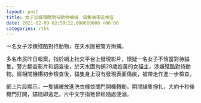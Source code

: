 ```yaml
---
layout: post
title: 女子涉嫌殘酷對待動物被捕　貓隻被帶走檢查
date: 2021-02-09 02:58:22.000000000 +08:00
categories: rthk
---
```


一名女子涉嫌殘酷對待動物，在天水圍被警方拘捕。
 
多名市民昨日報案，指於網上社交平台上發現影片，懷疑一名女子不恰當對待貓隻。警方翻查影片和調查後，於天水圍拘捕28歲姓黃的女貓主，涉嫌殘酷對待動物。經相關機構初步檢查後，貓隻身上沒有發現表面傷痕，被帶走作進一步檢查。

網上片段顯示，一隻貓被放進洗衣機並關門開機轉動，期間貓隻掙扎，大約十秒後機門打開，貓隨即逃走。片中文字指牠曾經隨處便溺。
